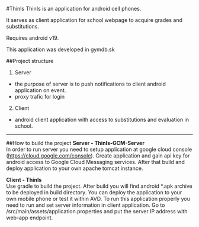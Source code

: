 #ThinIs
ThinIs is an application for android cell phones.

It serves as client application for school webpage to acquire grades and substitutions.

Requires android v19.

This application was developed in gymdb.sk

##Project structure

1. Server
  * the purpose of server is to push notifications to client android application on event.
  * proxy trafic for login
2. Client
  * android client application with access to substitutions and evaluation in school.

------
##How to build the project
<b>Server - ThinIs-GCM-Server</b><br />
In order to run server you need to setup application at google cloud console (https://cloud.google.com/console). Create application and gain api key for android access to Google Cloud Messaging services. After that build and deploy application to your own apache tomcat instance.

<b>Client - ThinIs</b><br />
Use gradle to build the project. After build you will find android *.apk archive to be deployed in build directory. You can deploy the application to your own mobile phone or test it within AVD.
To run this application properly you need to run and set server information in client application. Go to /src/main/assets/application.properties and put the server IP address with web-app endpoint.

